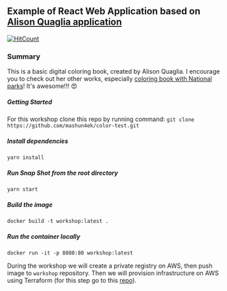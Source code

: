 ## Example of React Web Application based on [Alison Quaglia application](https://github.com/hylobates-lar/color-test)

[![HitCount](http://hits.dwyl.com/Yog9/SnapShot.svg)](http://hits.dwyl.com/Yog9/SnapShot)

### Summary
This is a basic digital coloring book, created by Alison Quaglia. I encourage you to check out her other works, especially [coloring book with National parks](https://github.com/hylobates-lar/coloring_book_frontend)! It's awesome!!! 😍

##### Getting Started
For this workshop clone this repo by running command:
`git clone https://github.com/mashun4ek/color-test.git`

##### Install dependencies

`yarn install`

##### Run Snap Shot from the root directory

`yarn start`

##### Build the image  

`docker build -t workshop:latest .`

##### Run the container locally

`docker run -it -p 8080:80 workshop:latest`

During the workshop we will create a private registry on AWS, then push image to `workshop` repository.
Then we will provision infrastructure on AWS using Terraform (for this step go to this [repo](https://github.com/mashun4ek/ecs_terraform_workshop)).

